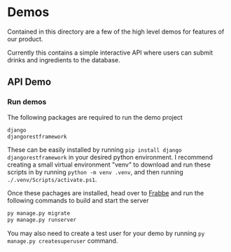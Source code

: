 # Demos

Contained in this directory are a few of the high level demos for features of our product.

Currently this contains a simple interactive API where users can submit drinks and ingredients to the database.

## API Demo

### Run demos

The following packages are required to run the demo project

```txt
django
djangorestframework
```

These can be easily installed by running `pip install django djangorestframework` in your desired python environment. I recommend creating a small virtual environment "venv" to download and run these scripts in by running `python -m venv .venv`, and then running `./.venv/Scripts/activate.ps1`.

Once these pachages are installed, head over to [Frabbe](frabbe\frabbe) and run the following commands to build and start the server

```bash
py manage.py migrate
py manage.py runserver
```

You may also need to create a test user for your demo by running `py manage.py createsuperuser` command.
